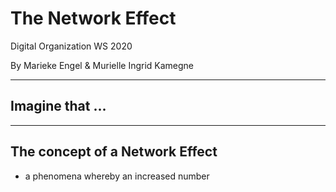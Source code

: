 # The Network Effect

Digital Organization WS 2020

By Marieke Engel & Murielle Ingrid Kamegne 

---

## Imagine that ...

---

## The concept of a **Network Effect**

  * a phenomena whereby an increased number 